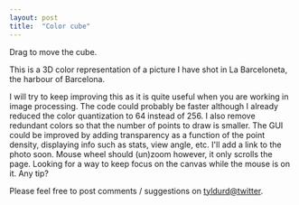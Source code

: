 ```yaml
---
layout: post
title:  "Color cube"
---
```

Drag to move the cube.

<canvas data-processing-sources="{{ site.url }}/sketches/color_cube/color_cube.pde"></canvas>

This is a 3D color representation of a picture I have shot in La Barceloneta, the harbour of Barcelona.

I will try to keep improving this as it is quite useful when you are working in image processing.
The code could probably be faster although I already reduced the color quantization to 64 instead of 256.
I also remove redundant colors so that the number of points to draw is smaller.
The GUI could be improved by adding transparency as a function of the point density, displaying info such as stats, view angle, etc.
I'll add a link to the photo soon.
Mouse wheel should (un)zoom however, it only scrolls the page. Looking for a way to keep focus on the canvas while the mouse is on it. Any tip?

Please feel free to post comments / suggestions on [tyldurd@twitter](https://twitter.com/tyldurd).
